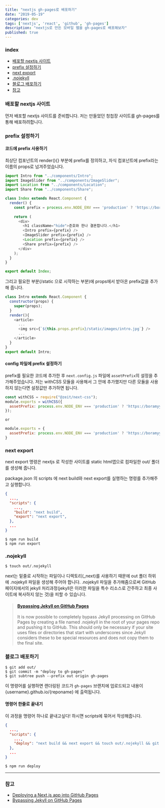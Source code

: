 ```yaml
---
title: "nextjs gh-pages로 배포하기"
date: "2019-05-19"
categories: dev
tags: ['nextjs', 'react', 'github', 'gh-pages']
description: "nextjs로 만든 모바일 웹을 gh-pages로 배포해보자"
published: true
---
```



### index

- [배포할 nextjs 사이트](#배포할-nextjs-사이트)
- [prefix 설정하기](#prefix-설정하기)
- [next export](#next-export)
- [.nojekyll](#nojekyll)
- [블로그 배포하기](#블로그-배포하기)
- [참고](#참고)


### 배포할 nextjs 사이트

먼저 배포할 nextjs 사이트를 준비합니다. 저는 만들었던 청첩장 사이트를 gh-pages를 통해 배포하려합니다.


### prefix 설정하기

#### 코드에 prefix 사용하기

최상단 컴포넌트의 render(){} 부분에 prefix를 정의하고, 자식 컴포넌트에 prefix라는 이름의 props로 넘겨주었습니다.

``` javascript
import Intro from "../components/Intro";
import ImageSlider from "../components/ImageSlider";
import Location from "../components/Location";
import Share from "../components/Share";

class Index extends React.Component {
  render() {
    const prefix = process.env.NODE_ENV === 'production' ? 'https://boramyy.github.io/invitation' : '';
    
    return (
      <div>
        <h1 className="hide">준호와 한나 결혼합니다.</h1>
        <Intro prefix={prefix} />
        <ImageSlider prefix={prefix} />
        <Location prefix={prefix} />
        <Share prefix={prefix} />
      </div>
    );
  }
}

export default Index;
```

그리고 필요한 부분(/static 으로 시작하는 부분)에 props에서 받아온 prefix값을 추가해 줍니다.

``` javascript
class Intro extends React.Component {
  constructor(props) {
    super(props);
  }
  render(){
    <article>
      ...
      <img src={`${this.props.prefix}/static/images/intro.jpg`} />
      ...
    </article>
  }
}
export default Intro;
```

#### config 파일에 prefix 설정하기

prefix를 필요한 코드에 추가한 후 `next.config.js` 파일에 `assetPrefix`의 설정을 추가해주었습니다.
저는 withCSS 모듈을 사용해서 그 안에 추가했지만 다른 모듈을 사용하지 않는다면 설정값만 추가하면 됩니다.

``` javascript
const withCSS = require("@zeit/next-css");
module.exports = withCSS({
  assetPrefix: process.env.NODE_ENV === 'production' ? 'https://boramyy.github.io/invitation' : ''
});

or

module.exports = {
  assetPrefix: process.env.NODE_ENV === 'production' ? 'https://boramyy.github.io/invitation' : ''
}
```

### next export

next export 명령은 nextjs 로 작성한 사이트를 static html앱으로 컴파일한 out/ 폴더를 생성해 줍니다.

package.json 의 scripts 에 next build와 next export를 실행하는 명령를 추가해주고 실행합니다.

``` json
{
  ...,
  "scripts": {
    ...,
    "build": "next build",
    "export": "next export",
  },
  ...
}
```

``` shell
$ npm run build
$ npm run export
```

### .nojekyll

``` shell
$ touch out/.nojekyll
```

next는 밑줄로 시작하는 파일이나 디렉토리(_next)를 사용하기 때문에 out 폴더 하위에 .nojekyll 파일을 생성해 주어야 합니다.
.nojekyll 파일을 추가해줌으로써 GitHub 페이지에서의 jekyll 처리과정(jekyll은 이러한 파일을 특수 리소스로 간주하고 최종 사이트에 복사하지 않는 것)을 피할 수 있습니다.

> #### [Bypassing Jekyll on GitHub Pages][github-blog-says]
> It is now possible to completely bypass Jekyll processing on GitHub Pages by creating a file named .nojekyll in the root of your pages repo and pushing it to GitHub. This should only be necessary if your site uses files or directories that start with underscores since Jekyll considers these to be special resources and does not copy them to the final site.


### 블로그 배포하기

``` shell
$ git add out/
$ git commit -m "deploy to gh-pages"
$ git subtree push --prefix out origin gh-pages
```

이 명령어를 실행하면 랜더링된 코드가 `gh-pages` 브랜치에 업로드되고 내용이 {username}.github.io/{reponame} 에 출력됩니다.

#### 명령어 한줄로 끝내기

이 과정을 명령어 하나로 끝내고싶다! 하시면 scripts에 묶어서 작성해줍니다.

``` json
{
  ...,
  "scripts": {
    ...,
    "deploy": "next build && next export && touch out/.nojekyll && git add out/ && git commit -m 'deploy to gh-pages' && git subtree push --prefix out origin gh-pages",
  },
  ...
}
```

``` shell
$ npm run deploy
```

---

### 참고

- [Deploying a Next.js app into GitHub Pages][next-gh-pages] <br>
- [Bypassing Jekyll on GitHub Pages][github-blog-says] <br>

[next-gh-pages]: https://github.com/zeit/next.js/wiki/Deploying-a-Next.js-app-into-GitHub-Pages
[github-blog-says]: https://github.blog/2009-12-29-bypassing-jekyll-on-github-pages/